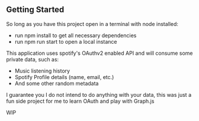 ## Getting Started

So long as you have this project open in a terminal with node installed:
- run npm install to get all necessary dependencies
- run npm run start to open a local instance

This application uses spotify's OAuthv2 enabled API and will consume some private data, such as:
- Music listening history
- Spotify Profile details (name, email, etc.)
- And some other random metadata

I guarantee you I do not intend to do anything with your data, this was just a fun side project for me to learn OAuth and play with Graph.js

WIP